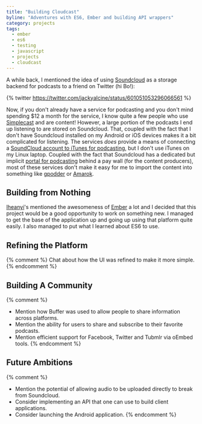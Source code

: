 ```yaml
---
title: "Building Cloudcast"
byline: "Adventures with ES6, Ember and building API wrappers"
category: projects
tags:
  - ember
  - es6
  - testing
  - javascript
  - projects
  - cloudcast
---
```


A while back, I mentioned the idea of using [Soundcloud][] as a storage backend for
podcasts to a friend on Twitter (hi Bo!):

{% twitter https://twitter.com/jackyalcine/status/601051053296066561 %}

Now, if you don't already have a service for podcasting and you don't mind
spending $12 a month for the service, I know quite a few people who use
[Simplecast][] and are content! However, a large portion of the podcasts I end
up listening to are stored on Soundcloud. That, coupled with the fact that I
don't have Soundcloud installed on my Android or iOS devices makes it a bit
complicated for listening. The services _does_ provide a means of connecting a
[SoundCloud account to iTunes for podcasting][1], but I don't use iTunes on my
Linux laptop. Coupled with the fact that Soundcloud has a dedicated but 
implicit [portal for podcasting][2] behind a pay wall (for the content
producers), most of these services don't make it easy for me to import
the content into something like [gpodder][] or [Amarok][].

## Building from Nothing

[Iheanyi][]'s mentioned the awesomeness of [Ember][] a lot and I decided that
this project would be a good opportunity to work on something new. I managed to
get the base of the application up and going up using that platform quite
easily. I also managed to put what I learned about ES6 to use.

## Refining the Platform

{% comment %} Chat about how the UI was refined to make it more simple. {% endcomment %}

## Building A Community

{% comment %}
  * Mention how Buffer was used to allow people to share information across platforms.
  * Mention the ability for users to share and subscribe to their favorite podcasts.
  * Mention efficient support for Facebook, Twitter and Tubmlr via oEmbed tools.
{% endcomment %}

## Future Ambitions

{% comment %}
  * Mention the potential of allowing audio to be uploaded directly to break
    from Soundcloud.
  * Consider implementing an API that one can use to build client applications.
  * Consider launching the Android application.
{% endcomment %}

[simplecast]: https://simplecast.fm/
[soundcloud]: https://soundcloud.com/
[gpodder]: http://gpodder.net/
[amarok]: https://amarok.kde.org/
[iheanyi]: https://twitter.com/kwuchu
[ember]: http://emberjs.com/
[1]: http://help.soundcloud.com/customer/portal/articles/1209292-can-i-podcast-with-soundcloud-
[2]: https://soundcloud.com/for/podcasting
